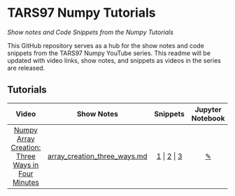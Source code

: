 # TARS97 Numpy Tutorials

*Show notes and Code Snippets from the Numpy Tutorials*

This GitHub repository serves as a hub for the show notes and code snippets from the TARS97 Numpy YouTube series. This readme will be updated with video links, show notes, and snippets as videos in the series are released.

## Tutorials

|Video|Show Notes|Snippets| Jupyter Notebook |
|:---:|:--------:|:------:|:----------------:|
|[Numpy Array Creation: Three Ways in Four Minutes]()|[array_creation_three_ways.md](https://github.com/tars97/numpy-tutorials/blob/master/show_notes/array_creation_three_ways.md)| [1](https://github.com/tars97/numpy-tutorials/blob/master/snippets/numpy_array_creation.py) \| [2](https://github.com/tars97/numpy-tutorials/blob/master/snippets/synthetic_arrays.py) \| [3](https://github.com/tars97/numpy-tutorials/blob/master/snippets/data_arrays.py) | [✎](https://github.com/tars97/numpy-tutorials/blob/master/notebooks/array_creation_three_ways.ipynb) |
